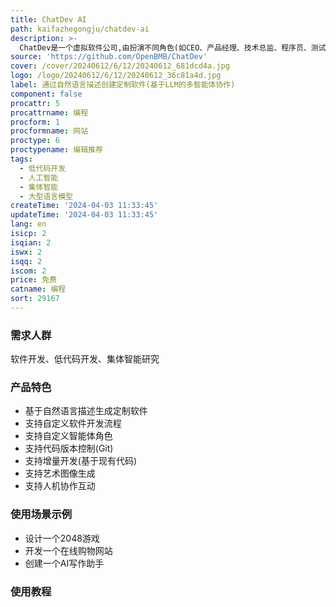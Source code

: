 ```yaml
---
title: ChatDev AI
path: kaifazhegongju/chatdev-ai
description: >-
  ChatDev是一个虚拟软件公司,由扮演不同角色(如CEO、产品经理、技术总监、程序员、测试员等)的智能体组成。这些智能体通过参与设计、编码、测试等专门的功能研讨会来协作开发软件。ChatDev旨在提供一个易于使用、高度可定制和可扩展的框架,基于大型语言模型(LLM),是研究集体智能的理想场景。它支持定制化设置,如自定义软件开发流程、角色设置等。用户只需使用自然语言描述想法,ChatDev就能高效生成对应的软件。
source: 'https://github.com/OpenBMB/ChatDev'
cover: /cover/20240612/6/12/20240612_681dcd4a.jpg
logo: /logo/20240612/6/12/20240612_36c81a4d.jpg
label: 通过自然语言描述创建定制软件(基于LLM的多智能体协作)
component: false
procattr: 5
procattrname: 编程
procform: 1
procformname: 网站
proctype: 6
proctypename: 编辑推荐
tags:
  - 低代码开发
  - 人工智能
  - 集体智能
  - 大型语言模型
createTime: '2024-04-03 11:33:45'
updateTime: '2024-04-03 11:33:45'
lang: en
isicp: 2
isqian: 2
iswx: 2
isqq: 2
iscom: 2
price: 免费
catname: 编程
sort: 29167
---
```




### 需求人群
软件开发、低代码开发、集体智能研究

### 产品特色
- 基于自然语言描述生成定制软件
- 支持自定义软件开发流程
- 支持自定义智能体角色
- 支持代码版本控制(Git)
- 支持增量开发(基于现有代码)
- 支持艺术图像生成
- 支持人机协作互动

### 使用场景示例
- 设计一个2048游戏
- 开发一个在线购物网站
- 创建一个AI写作助手

### 使用教程


  
